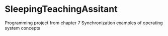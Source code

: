 # SleepingTeachingAssitant
Programming project from chapter 7 Synchronization examples of operating system concepts
